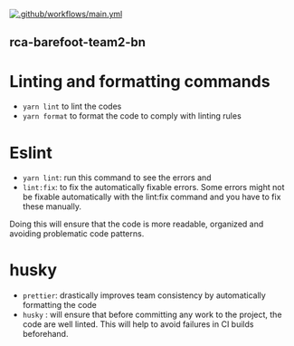 [![.github/workflows/main.yml](https://github.com/atlp-rwanda/rca-barefoot-team4-bn/actions/workflows/main.yml/badge.svg)](https://github.com/atlp-rwanda/rca-barefoot-team4-bn/actions/workflows/main.yml)
## rca-barefoot-team2-bn

# Linting and formatting commands
 * `yarn lint` to lint the codes
 * `yarn format` to format the code to comply with linting rules

# Eslint
 * `yarn lint`: run this command to see the errors and
 * `lint:fix`: to fix the automatically fixable errors. Some errors might not be fixable automatically with the lint:fix command and you have to fix these manually.

Doing this will ensure that the code is more readable, organized and avoiding problematic code patterns.

# husky
  * `prettier`: drastically improves team consistency by automatically formatting the code
  * `husky` : will ensure that before committing any work to the project, the code are well linted. This will help to avoid failures in CI builds beforehand.  
 